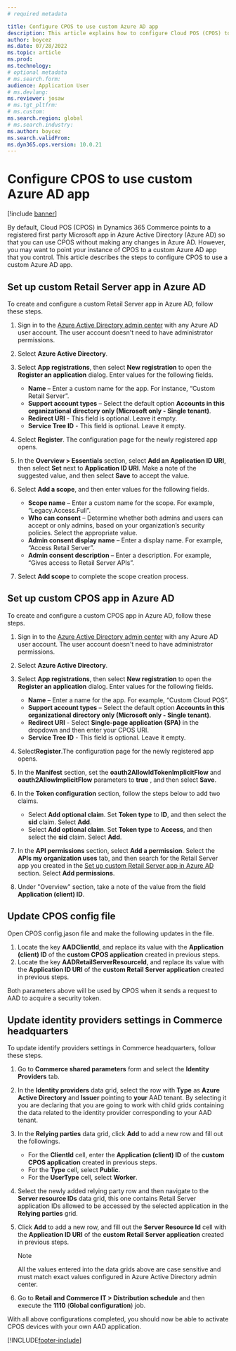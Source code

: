 ```yaml
---
# required metadata

title: Configure CPOS to use custom Azure AD app
description: This article explains how to configure Cloud POS (CPOS) to use a custom Azure Active Directory (Azure AD) app.
author: boycez
ms.date: 07/28/2022
ms.topic: article
ms.prod:
ms.technology: 
# optional metadata
# ms.search.form:
audience: Application User
# ms.devlang: 
ms.reviewer: josaw
# ms.tgt_pltfrm: 
# ms.custom:
ms.search.region: global
# ms.search.industry:
ms.author: boycez
ms.search.validFrom:
ms.dyn365.ops.version: 10.0.21
---
```


# Configure CPOS to use custom Azure AD app

[!include [banner](includes/banner.md)]

By default, Cloud POS (CPOS) in Dynamics 365 Commerce points to a registered first party Microsoft app in Azure Active Directory (Azure AD) so that you can use CPOS without making any changes in Azure AD. However, you may want to point your instance of CPOS to a custom Azure AD app that you control. This article describes the steps to configure CPOS to use a custom Azure AD app.

## Set up custom Retail Server app in Azure AD

To create and configure a custom Retail Server app in Azure AD, follow these steps.

1. Sign in to the [Azure Active Directory admin center](https://aad.portal.azure.com) with any Azure AD user account. The user account doesn't need to have administrator permissions.
1. Select **Azure Active Directory**.
1. Select **App registrations**, then select **New registration** to open the **Register an application** dialog. Enter values for the following fields.
    
    - **Name** – Enter a custom name for the app. For instance, “Custom Retail Server”.
    - **Support account types** – Select the default option **Accounts in this organizational directory only (Microsoft only - Single tenant)**.
    - **Redirect URI** - This field is optional. Leave it empty.
    - **Service Tree ID** - This field is optional. Leave it empty.
	
1. Select **Register**. The configuration page for the newly registered app opens.
1. In the **Overview \> Essentials** section, select **Add an Application ID URI**, then select **Set** next to **Application ID URI**. Make a note of the suggested value, and then select **Save** to accept the value. 
1. Select **Add a scope**, and then enter values for the following fields.

    - **Scope name** – Enter a custom name for the scope. For example, “Legacy.Access.Full”.
    - **Who can consent** – Determine whether both admins and users can accept or only admins, based on your organization’s security policies. Select the appropriate value.
    - **Admin consent display name** – Enter a display name. For example, “Access Retail Server”.
    - **Admin consent description** – Enter a description. For example, “Gives access to Retail Server APIs”.

1. Select **Add scope** to complete the scope creation process.

## Set up custom CPOS app in Azure AD

To create and configure a custom CPOS app in Azure AD, follow these steps.

1. Sign in to the [Azure Active Directory admin center](https://aad.portal.azure.com) with any Azure AD user account. The user account doesn't need to have administrator permissions.
1. Select **Azure Active Directory**.
1. Select **App registrations**, then select **New registration** to open the **Register an application** dialog. Enter values for the following fields.
    
    - **Name** – Enter a name for the app. For example, “Custom Cloud POS”.
    - **Support account types** – Select the default option **Accounts in this organizational directory only (Microsoft only - Single tenant)**.
    - **Redirect URI** - Select **Single-page application (SPA)** in the dropdown and then enter your CPOS URI.
    - **Service Tree ID** - This field is optional. Leave it empty.

1. Select**Register**.The configuration page for the newly registered app opens.
1. In the **Manifest** section, set the **oauth2AllowIdTokenImplicitFlow** and **oauth2AllowImplicitFlow** parameters to **true** , and then select **Save**. 
1. In the **Token configuration** section, follow the steps below to add two claims.

    - Select **Add optional claim**. Set **Token type** to **ID**, and then select the **sid** claim. Select **Add**.
    - Select **Add optional claim**. Set **Token type** to **Access**, and then select the **sid** claim. Select **Add**.

1. In the **API permissions** section, select **Add a permission**. Select the **APIs my organization uses** tab, and then search for the Retail Server app you created in the [Set up custom Retail Server app in Azure AD](#Set-up-custom-Retail-Server-app-in-Azure-AD) section. Select **Add permissions**.
1. Under "Overview" section, take a note of the value from the field **Application (client) ID**.

## Update CPOS config file

Open CPOS config.jason file and make the following updates in the file.

1. Locate the key **AADClientId**, and replace its value with the **Application (client) ID** of the **custom CPOS application** created in previous steps.
1. Locate the key **AADRetailServerResourceId**, and replace its value with the **Application ID URI** of the **custom Retail Server application** created in previous steps.

Both parameters above will be used by CPOS when it sends a request to AAD to acquire a security token.

## Update identity providers settings in Commerce headquarters

To update identify providers settings in Commerce headquarters, follow these steps.

1. Go to **Commerce shared parameters** form and select the **Identity Providers** tab.
1. In the **Identity providers** data grid, select the row with **Type** as **Azure Active Directory** and **Issuer** pointing to **your** AAD tenant. By selecting it you are declaring that you are going to work with child grids containing the data related to the identity provider corresponding to your AAD tenant.
1. In the **Relying parties** data grid, click **Add** to add a new row and fill out the followings.
    
    - For the **ClientId** cell, enter the **Application (client) ID** of the **custom CPOS application** created in previous steps. 
    - For the **Type** cell, select **Public**.
    - For the **UserType** cell, select **Worker**.

1. Select the newly added relying party row and then navigate to the **Server resource IDs** data grid, this one contains Retail Server application IDs allowed to be accessed by the selected application in the **Relying parties** grid. 
1. Click **Add** to add a new row, and fill out the **Server Resource Id** cell with the **Application ID URI** of the **custom Retail Server application** created in previous steps.

    > [!NOTE]
    > All the values entered into the data grids above are case sensitive and must match exact values configured in Azure Active Directory admin center.

1. Go to **Retail and Commerce IT \> Distribution schedule** and then execute the **1110** (**Global configuration**) job.

With all above configurations completed, you should now be able to activate CPOS devices with your own AAD application.

[!INCLUDE[footer-include](../includes/footer-banner.md)]
